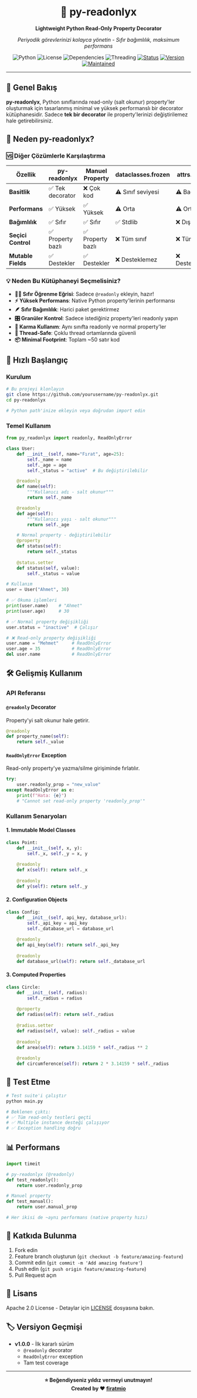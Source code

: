 <div align="center">

# 🚀 py-readonlyx

**Lightweight Python Read-Only Property Decorator**

*Periyodik görevlerinizi kolayca yönetin - Sıfır bağımlılık, maksimum performans*

![Python](https://img.shields.io/badge/python-3.12+-blue.svg)
![License](https://img.shields.io/badge/license-Apache%202.0-green.svg)
![Dependencies](https://img.shields.io/badge/dependencies-ZERO-orange.svg)
![Threading](https://img.shields.io/badge/threading-SUPPORTED-brightgreen.svg)
[![Status](https://img.shields.io/badge/Status-Stable-brightgreen)](https://github.com/yourusername/py-readonlyx)
[![Version](https://img.shields.io/badge/Version-1.0.0-blue)](https://github.com/yourusername/py-readonlyx)
[![Maintained](https://img.shields.io/badge/Maintained-Yes-brightgreen)](https://github.com/yourusername/py-readonlyx)

</div>

---

## 📖 Genel Bakış

**py-readonlyx**, Python sınıflarında read-only (salt okunur) property'ler oluşturmak için tasarlanmış minimal ve yüksek performanslı bir decorator kütüphanesidir. Sadece **tek bir decorator** ile property'lerinizi değiştirilemez hale getirebilirsiniz.

## 🎯 Neden py-readonlyx?

### 🆚 Diğer Çözümlerle Karşılaştırma

| Özellik | py-readonlyx | Manuel Property | dataclasses.frozen | attrs.frozen |
|---------|--------------|-----------------|-------------------|--------------|
| **Basitlik** | ✅ Tek decorator | ❌ Çok kod | ⚠️ Sınıf seviyesi | ⚠️ Bağımlılık |
| **Performans** | ✅ Yüksek | ✅ Yüksek | ⚠️ Orta | ⚠️ Orta |
| **Bağımlılık** | ✅ Sıfır | ✅ Sıfır | ✅ Stdlib | ❌ Dış paket |
| **Seçici Control** | ✅ Property bazlı | ✅ Property bazlı | ❌ Tüm sınıf | ❌ Tüm sınıf |
| **Mutable Fields** | ✅ Destekler | ✅ Destekler | ❌ Desteklemez | ❌ Desteklemez |

### 💡 Neden Bu Kütüphaneyi Seçmelisiniz?

- **🏃‍♂️ Sıfır Öğrenme Eğrisi**: Sadece `@readonly` ekleyin, hazır!
- **⚡ Yüksek Performans**: Native Python property'lerinin performansı
- **🪶 Sıfır Bağımlılık**: Harici paket gerektirmez
- **🎛️ Granüler Kontrol**: Sadece istediğiniz property'leri readonly yapın
- **🔄 Karma Kullanım**: Aynı sınıfta readonly ve normal property'ler
- **🧵 Thread-Safe**: Çoklu thread ortamlarında güvenli
- **📦 Minimal Footprint**: Toplam ~50 satır kod

## 🚀 Hızlı Başlangıç

### Kurulum

```bash
# Bu projeyi klonlayın
git clone https://github.com/yourusername/py-readonlyx.git
cd py-readonlyx

# Python path'inize ekleyin veya doğrudan import edin
```

### Temel Kullanım

```python
from py_readonlyx import readonly, ReadOnlyError

class User:
    def __init__(self, name="Fırat", age=25):
        self._name = name
        self._age = age
        self._status = "active"  # Bu değiştirilebilir

    @readonly
    def name(self):
        """Kullanıcı adı - salt okunur"""
        return self._name

    @readonly  
    def age(self):
        """Kullanıcı yaşı - salt okunur"""
        return self._age

    # Normal property - değiştirilebilir
    @property
    def status(self):
        return self._status
    
    @status.setter
    def status(self, value):
        self._status = value

# Kullanım
user = User("Ahmet", 30)

# ✅ Okuma işlemleri
print(user.name)    # "Ahmet"
print(user.age)     # 30

# ✅ Normal property değişikliği  
user.status = "inactive"  # Çalışır

# ❌ Read-only property değişikliği
user.name = "Mehmet"     # ReadOnlyError
user.age = 35            # ReadOnlyError
del user.name            # ReadOnlyError
```

## 🛠️ Gelişmiş Kullanım

### API Referansı

#### `@readonly` Decorator

Property'yi salt okunur hale getirir.

```python
@readonly
def property_name(self):
    return self._value
```

#### `ReadOnlyError` Exception

Read-only property'ye yazma/silme girişiminde fırlatılır.

```python
try:
    user.readonly_prop = "new_value"
except ReadOnlyError as e:
    print(f"Hata: {e}")
    # "Cannot set read-only property 'readonly_prop'"
```

### Kullanım Senaryoları

#### 1. Immutable Model Classes
```python
class Point:
    def __init__(self, x, y):
        self._x, self._y = x, y
    
    @readonly
    def x(self): return self._x
    
    @readonly  
    def y(self): return self._y
```

#### 2. Configuration Objects
```python
class Config:
    def __init__(self, api_key, database_url):
        self._api_key = api_key
        self._database_url = database_url
    
    @readonly
    def api_key(self): return self._api_key
    
    @readonly
    def database_url(self): return self._database_url
```

#### 3. Computed Properties
```python
class Circle:
    def __init__(self, radius):
        self._radius = radius
    
    @property
    def radius(self): return self._radius
    
    @radius.setter  
    def radius(self, value): self._radius = value
    
    @readonly
    def area(self): return 3.14159 * self._radius ** 2
    
    @readonly
    def circumference(self): return 2 * 3.14159 * self._radius
```

## 🧪 Test Etme

```bash
# Test suite'i çalıştır
python main.py

# Beklenen çıktı:
# ✅ Tüm read-only testleri geçti
# ✅ Multiple instance desteği çalışıyor  
# ✅ Exception handling doğru
```

## 📊 Performans

```python
import timeit

# py-readonlyx (@readonly)
def test_readonly():
    return user.readonly_prop

# Manuel property
def test_manual():
    return user.manual_prop

# Her ikisi de ~aynı performans (native property hızı)
```

## 🤝 Katkıda Bulunma

1. Fork edin
2. Feature branch oluşturun (`git checkout -b feature/amazing-feature`)
3. Commit edin (`git commit -m 'Add amazing feature'`)
4. Push edin (`git push origin feature/amazing-feature`)
5. Pull Request açın

## 📄 Lisans

Apache 2.0 License - Detaylar için [LICENSE](LICENSE) dosyasına bakın.

## 🏷️ Versiyon Geçmişi

- **v1.0.0** - İlk kararlı sürüm
  - `@readonly` decorator
  - `ReadOnlyError` exception
  - Tam test coverage

---

<div align="center">

**⭐ Beğendiyseniz yıldız vermeyi unutmayın!**</br>
**Created by ❤️ [firatmio](https://github.com/firatmio)**

</div>
